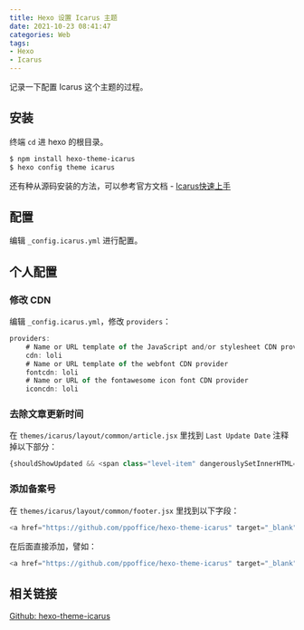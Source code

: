 ```yaml
---
title: Hexo 设置 Icarus 主题
date: 2021-10-23 08:41:47
categories: Web
tags:
- Hexo
- Icarus
---
```


记录一下配置 Icarus 这个主题的过程。

## 安装

终端 `cd` 进 hexo 的根目录。

```bash
$ npm install hexo-theme-icarus
$ hexo config theme icarus
```

还有种从源码安装的方法，可以参考官方文档 - [Icarus快速上手](https://ppoffice.github.io/hexo-theme-icarus/uncategorized/icarus%E5%BF%AB%E9%80%9F%E4%B8%8A%E6%89%8B/)

## 配置

编辑 `_config.icarus.yml` 进行配置。
<!--more-->
## 个人配置

### 修改 CDN

编辑 `_config.icarus.yml`，修改 `providers`：

```javascript
providers:
    # Name or URL template of the JavaScript and/or stylesheet CDN provider
    cdn: loli
    # Name or URL template of the webfont CDN provider
    fontcdn: loli
    # Name or URL of the fontawesome icon font CDN provider
    iconcdn: loli
```

### 去除文章更新时间

在  `themes/icarus/layout/common/article.jsx` 里找到 `Last Update Date` 注释掉以下部分：

```javascript
{shouldShowUpdated && <span class="level-item" dangerouslySetInnerHTML={{__html: _p('article.updated_at', `<time dateTime="${date_xml(page.updated)}" title="${new Date(page.updated).toLocaleString()}">${date(page.updated)}</time>`)}}></span>}
```

###  添加备案号

在 `themes/icarus/layout/common/footer.jsx` 里找到以下字段：

```javascript
<a href="https://github.com/ppoffice/hexo-theme-icarus" target="_blank" rel="noopener">Icarus</a>
```
在后面直接添加，譬如：

```javascript
<a href="https://github.com/ppoffice/hexo-theme-icarus" target="_blank" rel="noopener">Icarus</a>&nbsp;&nbsp;粤ICP备2021079776号
```

## 相关链接

[Github: hexo-theme-icarus](https://github.com/ppoffice/hexo-theme-icarus)
